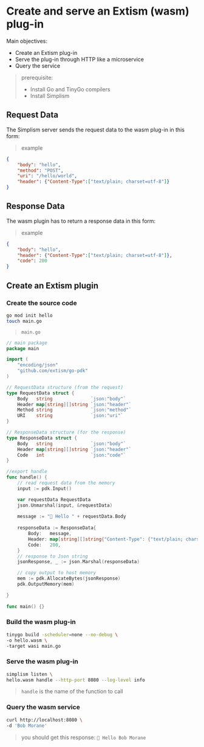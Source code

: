 # Create and serve an Extism (wasm) plug-in

Main objectives:
- Create an Extism plug-in
- Serve the plug-in through HTTP like a microservice
- Query the service

> prerequisite: 
> - Install Go and TinyGo compilers
> - Install Simplism

## Request Data

The Simplism server sends the request data to the wasm plug-in in this form:

> example
```json
{
    "body": "hello",
    "method": "POST",
    "uri": "/hello/world",
    "header": {"Content-Type":["text/plain; charset=utf-8"]}
}
```

## Response Data

The wasm plugin has to return a response data in this form:

> example
```json
{
    "body": "hello",
    "header": {"Content-Type":["text/plain; charset=utf-8"]},
    "code": 200
}
```

## Create an Extism plugin

### Create the source code
```bash
go mod init hello
touch main.go
```

> `main.go`
```go
// main package
package main

import (
    "encoding/json"
    "github.com/extism/go-pdk"
)

// RequestData structure (from the request)
type RequestData struct {
    Body   string              `json:"body"`
    Header map[string][]string `json:"header"`
    Method string              `json:"method"`
    URI    string              `json:"uri"`
}

// ResponseData structure (for the response)
type ResponseData struct {
    Body   string              `json:"body"`
    Header map[string][]string `json:"header"`
    Code   int                 `json:"code"`
}

//export handle
func handle() {
    // read request data from the memory
    input := pdk.Input()

    var requestData RequestData
    json.Unmarshal(input, &requestData)
    
    message := "🤗 Hello " + requestData.Body
    
    responseData := ResponseData{
        Body:   message,
        Header: map[string][]string{"Content-Type": {"text/plain; charset=utf-8"}},
        Code:   200,
    }
    // response to Json string
    jsonResponse, _ := json.Marshal(responseData)

    // copy output to host memory
    mem := pdk.AllocateBytes(jsonResponse)
    pdk.OutputMemory(mem)

}
 
func main() {}
```

### Build the wasm plug-in

```bash
tinygo build -scheduler=none --no-debug \
-o hello.wasm \
-target wasi main.go
```

### Serve the wasm plug-in

```bash
simplism listen \
hello.wasm handle --http-port 8080 --log-level info
```
> `handle` is the name of the function to call


### Query the wasm service

```bash
curl http://localhost:8080 \
-d 'Bob Morane'
```
> you should get this response: `🤗 Hello Bob Morane`
